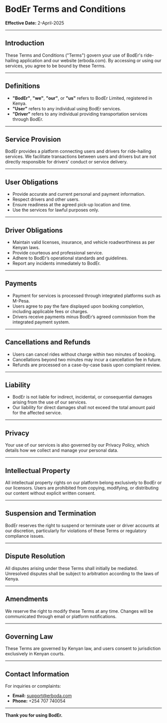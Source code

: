 # BodEr Terms and Conditions

**Effective Date:** 2-April-2025

---

## Introduction

These Terms and Conditions ("Terms") govern your use of BodEr's ride-hailing application and our website (erboda.com). By accessing or using our services, you agree to be bound by these Terms.

---

## Definitions

- **"BodEr"**, **"we"**, **"our"**, or **"us"** refers to BodEr Limited, registered in Kenya.  
- **"User"** refers to any individual using BodEr services.  
- **"Driver"** refers to any individual providing transportation services through BodEr.  

---

## Service Provision

BodEr provides a platform connecting users and drivers for ride-hailing services. We facilitate transactions between users and drivers but are not directly responsible for drivers' conduct or service delivery.

---

## User Obligations

- Provide accurate and current personal and payment information.  
- Respect drivers and other users.  
- Ensure readiness at the agreed pick-up location and time.  
- Use the services for lawful purposes only.  

---

## Driver Obligations

- Maintain valid licenses, insurance, and vehicle roadworthiness as per Kenyan laws.  
- Provide courteous and professional service.  
- Adhere to BodEr’s operational standards and guidelines.  
- Report any incidents immediately to BodEr.  

---

## Payments

- Payment for services is processed through integrated platforms such as M-Pesa.  
- Users agree to pay the fare displayed upon booking completion, including applicable fees or charges.  
- Drivers receive payments minus BodEr’s agreed commission from the integrated payment system.  

---

## Cancellations and Refunds

- Users can cancel rides without charge within two minutes of booking.  
- Cancellations beyond two minutes may incur a cancellation fee in future.  
- Refunds are processed on a case-by-case basis upon complaint review.  

---

## Liability

- BodEr is not liable for indirect, incidental, or consequential damages arising from the use of our services.  
- Our liability for direct damages shall not exceed the total amount paid for the affected service.  

---

## Privacy

Your use of our services is also governed by our Privacy Policy, which details how we collect and manage your personal data.

---

## Intellectual Property

All intellectual property rights on our platform belong exclusively to BodEr or our licensors. Users are prohibited from copying, modifying, or distributing our content without explicit written consent.

---

## Suspension and Termination

BodEr reserves the right to suspend or terminate user or driver accounts at our discretion, particularly for violations of these Terms or regulatory compliance issues.

---

## Dispute Resolution

All disputes arising under these Terms shall initially be mediated. Unresolved disputes shall be subject to arbitration according to the laws of Kenya.

---

## Amendments

We reserve the right to modify these Terms at any time. Changes will be communicated through email or platform notifications.

---

## Governing Law

These Terms are governed by Kenyan law, and users consent to jurisdiction exclusively in Kenyan courts.

---

## Contact Information

For inquiries or complaints:

- **Email:** [support@erboda.com](mailto:support@erboda.com)  
- **Phone:** +254 707 740054  

---

**Thank you for using BodEr.**
